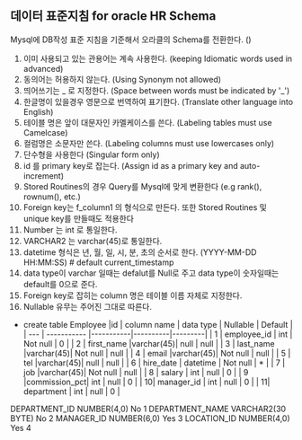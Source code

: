 ## 데이터 표준지침 for oracle HR Schema

Mysql에 DB작성 표준 지침을 기준해서 오라클의 Schema를 전환한다.
()

1. 이미 사용되고 있는 관용어는 계속 사용한다. (keeping Idiomatic words used in advanced)
2. 동의어는 허용하지 않는다. (Using Synonym not allowed)
3. 띄어쓰기는 _ 로 지정한다. (Space between words must be indicated by '_')
4. 한글명이 있을경우 영문으로 번역하여 표기한다. (Translate other language into English)
5. 테이블 명은 앞이 대문자인 카멜케이스를 쓴다. (Labeling tables must use Camelcase)
6. 컬럼명은 소문자만 쓴다. (Labeling columns must use lowercases only)
7. 단수형을 사용한다 (Singular form only)
8. id 를 primary key로 잡는다. (Assign id as a primary key and auto-increment) 
9. Stored Routines의 경우 Query를 Mysql에 맞게 변환한다 (e.g rank(), rownum(), etc.)
10. Foreign key는 f_column1 의 형식으로 만든다. 또한 Stored Routines 및 unique key를 만들때도 적용한다
11. Number 는 int 로 통일한다.
12. VARCHAR2 는 varchar(45)로 통일한다.
13. datetime 형식은 년, 월, 일, 시, 분, 초의 순서로 한다. (YYYY-MM-DD HH:MM:SS) # default current_timestamp
14. data type이 varchar 일때는 defalut를 Null로 주고 data type이 숫자일때는 default를 0으로 준다.
15. Foreign key로 잡히는 column 명은 테이블 이름 자체로 지정한다.
16. Nullable 유무는 주어진 그대로 따른다.

- create table Employee
   |id | column name  | data type | Nullable | Default |
   | --- | ----------- |-----------|----------|---------|
   | 1 |  employee_id |    int    | Not null |    0    |
   | 2 |  first_name  |varchar(45)|   null   |   null  |
   | 3 |  last_name   |varchar(45)| Not null |   null  |
   | 4 |    email     |varchar(45)| Not null |   null  |
   | 5 |     tel      |varchar(45)|   null   |   null  |
   | 6 |  hire_date   |  datetime | Not null |    *    |
   | 7 |     job      |varchar(45)| Not null |   null  |
   | 8 |    salary    |    int    |   null   |    0    |
   | 9 |commission_pct|    int    |   null   |    0    |
   | 10|  manager_id  |    int    |   null   |    0    |
   | 11|  department  |    int    |   null   |    0    |



DEPARTMENT_ID	NUMBER(4,0)	No		1
DEPARTMENT_NAME	VARCHAR2(30 BYTE)	No		2
MANAGER_ID	NUMBER(6,0)	Yes		3
LOCATION_ID	NUMBER(4,0)	Yes		4
